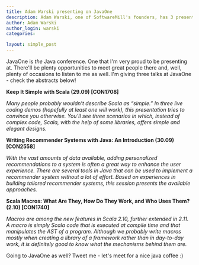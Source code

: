 ```yaml
---
title: Adam Warski presenting on JavaOne 
description: Adam Warski, one of SoftwareMill's founders, has 3 presentations at JavaOne. Here's a short sneak-peek of what he'll talk about.
author: Adam Warski
author_login: warski
categories:

layout: simple_post
---
```


JavaOne is _the_ Java conference. One that I'm very proud to be presenting at. There'll be plenty opportunities to meet great people there and, well, plenty of occasions to listen to me as well. I'm giving three talks at  JavaOne - check the abstracts below!

**Keep It Simple with Scala (29.09) [CON1708]**

_Many people probably wouldn’t describe Scala as “simple.” In three live coding demos (hopefully at least one will work), this presentation tries to convince you otherwise. You’ll see three scenarios in which, instead of complex code, Scala, with the help of some libraries, offers simple and elegant designs._

**Writing Recommender Systems with Java: An Introduction (30.09) [CON2558]**

_With the vast amounts of data available, adding personalized recommendations to a system is often a great way to enhance the user experience. There are several tools in Java that can be used to implement a recommender system without a lot of effort. Based on experiences in building tailored recommender systems, this session presents the available approaches._


**Scala Macros: What Are They, How Do They Work, and Who Uses Them? (2.10) [CON1740]**

_Macros are among the new features in Scala 2.10, further extended in 2.11. A macro is simply Scala code that is executed at compile time and that manipulates the AST of a program. Although we probably write macros mostly when creating a library of a framework rather than in day-to-day work, it is definitely good to know what the mechanisms behind them are._

Going to JavaOne as well? Tweet me - let's meet for a nice java coffee :)